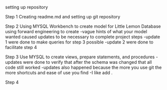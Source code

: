 setting up repository

Step 1
    Creating readme.md and setting up git repository
    
Step 2
    Using MYSQL Workbench to create model for Little Lemon Database using forward engineering to create
      -vague hints of what your model wanted caused updates to be necessary to complete project steps
      -update 1 were done to make queries for step 3 possible
      -update 2 were done to facilitate step 4
      
Step 3 
    Use MYSQL to create views, prepare statements, and procedures
        -updates were done to verify that after the schema was changed that all code still worked
        -updates also happened because the more you use git the more shortcuts and ease of use you find
            -I like add .

Step 4
    

